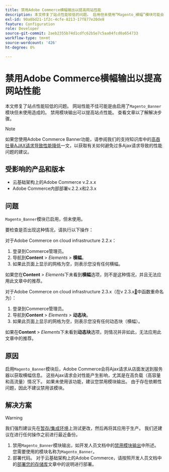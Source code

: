 ```yaml
---
title: 禁用Adobe Commerce横幅输出以提高网站性能
description: 本文修复了站点性能较低的问题。 启用但未使用“Magento_横幅”模块可能会导致网站性能降低。 禁用模块输出可以提高站点性能。 查看文章以了解解决步骤。
exl-id: 90a8bd21-1f2c-4cfe-8213-17f877e20de8
feature: Configuration
role: Developer
source-git-commit: 2aeb2355b74d1cdfc62b5e7c5aa04fcd0a654733
workflow-type: tm+mt
source-wordcount: '426'
ht-degree: 0%

---
```


# 禁用Adobe Commerce横幅输出以提高网站性能

本文修复了站点性能较低的问题。 网站性能不佳可能是由启用了`Magento_Banner`模块但未使用造成的。 禁用模块输出可以提高站点性能。 查看文章以了解解决步骤。

>[!NOTE]
>
>如果您使用Adobe Commerce Banner功能，请参阅我们的支持知识库中的[高吞吐量AJAX请求导致性能降低](/help/troubleshooting/miscellaneous/high-throughput-ajax-requests-cause-poor-performance.md)一文，以获取有关如何避免过多Ajax请求导致的性能问题的建议。

## 受影响的产品和版本

* 云基础架构上的Adobe Commerce v.2.x.x
* Adobe Commerce内部部署v.2.2.x和2.3.x

## 问题

`Magento_Banner`模块已启用，但未使用。

要检查是否出现这种情况，请执行以下操作：

对于Adobe Commerce on cloud infrastructure 2.2.x：

1. 登录到Commerce管理员。
1. 导航到&#x200B;**Content** > *Elements* > **横幅**。
1. 如果此页面上显示的网格为空，则表示您没有任何横幅。

如果您在&#x200B;**Content** > *Elements*&#x200B;下未看到&#x200B;**横幅**&#x200B;选项，则不是这种情况，并且无法应用此文章中的推荐。

对于Adobe Commerce on cloud infrastructure 2.3.x（在v 2.3.x[&#128279;](https://commerce-docs.github.io/devdocs-archive/2.3/guides/v2.3/release-notes/ReleaseNotes2.3.0Commerce.html#banner-now-dynamic-block)中函数重命名为）：

1. 登录到Commerce管理员。
1. 导航到&#x200B;**Content** > *Elements >* **动态块**。
1. 如果此页面上显示的网格为空，则表示您没有任何动态块（横幅）。

如果在&#x200B;**Content** > *Elements*&#x200B;下未看到&#x200B;**动态块**&#x200B;选项，则情况并非如此，无法应用此文章中的推荐。

## 原因

启用`Magento_Banner`模块后，Adobe Commerce会将Ajax请求从店面发送到服务器以获取横幅信息。 这些Ajax请求会对性能产生影响，尤其是在高负载（高容量和高流量）情况下。 如果未使用该功能，建议您禁用模块输出。 由于存在依赖性问题，因此不建议禁用该模块。

## 解决方案

>[!WARNING]
>
>我们强烈建议先在[暂存/集成环境](/help/announcements/adobe-commerce-announcements/integration-environment-enhancement-request-pro-and-starter.md)上测试更改，然后再将其应用于生产。 我们还建议在进行任何操作之前进行最近备份。

1. 禁用`Magento_Banner`模块输出，如开发人员文档中的[禁用模块输出](https://experienceleague.adobe.com/zh-hans/docs/commerce-operations/configuration-guide/files/disable-module-output)中所述。 您需要使用的模块名称为`Magento_Banner`。
1. 部署代码。 对于云基础架构上的Adobe Commerce，请按照开发人员文档中的[部署您的存储库](https://experienceleague.adobe.com/zh-hans/docs/commerce-cloud-service/user-guide/develop/deploy/staging-production)文章中的说明进行部署。
